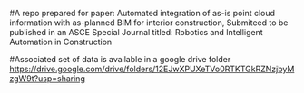 
#A repo prepared for paper: Automated integration of as-is point cloud information with as-planned BIM for interior construction, Submiteed to be published in an ASCE Special Journal titled: Robotics and Intelligent Automation in Construction

#Associated set of data is available in a google drive folder https://drive.google.com/drive/folders/12EJwXPUXeTVo0RTKTGkRZNzjbyMzgW9t?usp=sharing
